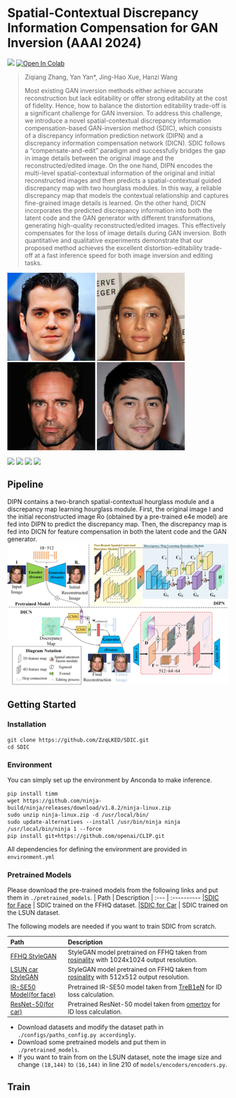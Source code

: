 # Spatial-Contextual Discrepancy Information Compensation for GAN Inversion (AAAI 2024)
<a href="https://arxiv.org/abs/2312.07079"><img src="https://img.shields.io/badge/arXiv-2312.07079-b31b1b.svg"></a>
[![Open In Colab](https://colab.research.google.com/assets/colab-badge.svg)](https://colab.research.google.com/drive/1OnU0Ox0kDV_h_qfqu5gHn0FWlwGpvQ8t?usp=sharing)

> Ziqiang Zhang, Yan Yan*, Jing-Hao Xue, Hanzi Wang
> 
> Most existing GAN inversion methods either achieve accurate reconstruction but lack editability or offer strong editability at the cost of fidelity. Hence, how to balance the distortion editability trade-off is a significant challenge for GAN inversion. To address this challenge, we introduce a novel spatial-contextual discrepancy information compensation-based GAN-inversion method (SDIC), which consists of a discrepancy information prediction network (DIPN) and a discrepancy information compensation network (DICN). SDIC follows a “compensate-and-edit” paradigm and successfully bridges the gap in image details between the original image and the reconstructed/edited image. On the one hand, DIPN encodes the multi-level spatial-contextual information of the original and initial reconstructed images and then predicts a spatial-contextual guided discrepancy map with two hourglass modules. In this way, a reliable discrepancy map that models the contextual relationship and captures fine-grained image details is learned. On the other hand, DICN incorporates the predicted discrepancy information into both the latent code and the GAN generator with different transformations, generating high-quality reconstructed/edited images. This effectively compensates for the loss of image details during GAN inversion. Both quantitative and qualitative experiments demonstrate that our proposed method achieves the excellent distortion-editability trade-off at a fast inference speed for both image inversion and editing tasks.

<img src="docs/age+/ori.png" width="200px"/>        <img src="docs/age-/ori.jpg" width="200px"/>  <img src="docs/pose/ori.jpg" width="200px"/>    <img src="docs/smile/ori.jpg" width="200px"/> 

<img src="docs/age+/age+.gif" width="200px"/>        <img src="docs/age-/age-.gif" width="200px"/>  <img src="docs/pose/pose.gif" width="200px"/>    <img src="docs/smile/smile.gif" width="200px"/> 


## Pipeline

DIPN contains a two-branch spatial-contextual hourglass module and a discrepancy map learning hourglass module. First, the original image I and the initial reconstructed image Ro (obtained by a pre-trained e4e model) are fed into DIPN to predict the discrepancy map. Then, the discrepancy map is fed into DICN for feature compensation in both the latent code and the GAN generator.
<img src="docs/pipeline.jpg">  

## Getting Started
### Installation
```
git clone https://github.com/ZzqLKED/SDIC.git
cd SDIC
```
### Environment
You can simply set up the environment by Anconda to make inference.
```
pip install timm
wget https://github.com/ninja-build/ninja/releases/download/v1.8.2/ninja-linux.zip
sudo unzip ninja-linux.zip -d /usr/local/bin/
sudo update-alternatives --install /usr/bin/ninja ninja /usr/local/bin/ninja 1 --force
pip install git+https://github.com/openai/CLIP.git
```
All dependencies for defining the environment are provided in `environment.yml`

### Pretrained Models
Please download the pre-trained models from the following links and put them in `./pretrained_models`.
| Path | Description
| :--- | :----------
|[SDIC for Face](https://drive.google.com/file/d/1-IcTTzXTNq_W8pNEC5tzN-srH0uzpKEW/view?usp=sharing)  | SDIC trained on the FFHQ dataset.
|[SDIC for Car](https://drive.google.com/file/d/1_Dfu06wuRqgFLXnc98HJv8QuBiLjrQgG/view?usp=sharing)  | SDIC trained on the LSUN dataset.

The following models are needed if you want to train SDIC from scratch.

| Path | Description
| :--- | :----------
|[FFHQ StyleGAN](https://drive.google.com/file/d/1EM87UquaoQmk17Q8d5kYIAHqu0dkYqdT/view?usp=sharing) | StyleGAN model pretrained on FFHQ taken from [rosinality](https://github.com/rosinality/stylegan2-pytorch) with 1024x1024 output resolution.
|[LSUN car StyleGAN](https://drive.google.com/file/d/1EM87UquaoQmk17Q8d5kYIAHqu0dkYqdT/view?usp=sharing) | StyleGAN model pretrained on FFHQ taken from [rosinality](https://github.com/rosinality/stylegan2-pytorch) with 512x512 output resolution.
|[IR-SE50 Model(for face)](https://drive.google.com/file/d/1KW7bjndL3QG3sxBbZxreGHigcCCpsDgn/view?usp=sharing) | Pretrained IR-SE50 model taken from [TreB1eN](https://github.com/TreB1eN/InsightFace_Pytorch) for ID loss calculation.
|[ResNet-50(for car)](https://drive.google.com/file/d/18rLcNGdteX5LwT7sv_F7HWr12HpVEzVe/view?usp=sharing) | Pretrained ResNet-50 model taken from [omertov](https://github.com/omertov/encoder4editing) for ID loss calculation.

- Download datasets and modify the dataset path in `./configs/paths_config.py accordingly`.
- Download some pretrained models and put them in `./pretrained_models`.
- If you want to train from on the LSUN dataset, note the image size and change `(18,144)` to `(16,144)` in line 210 of `models/encoders/encoders.py`.

## Train

